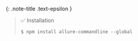 <!-- _includes/docs/env/allure-commandline/ -->

{: .note-title .text-epsilon } 
> ✅ Installation
>
> `$ npm install allure-commandline --global`
